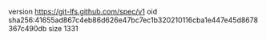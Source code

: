 version https://git-lfs.github.com/spec/v1
oid sha256:41655ad867c4eb86d626e47bc7ec1b320210116cba1e447e45d8678367c490db
size 1331
